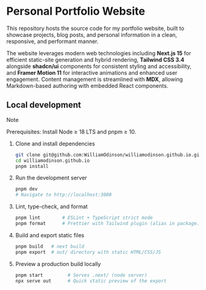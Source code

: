 # Personal Portfolio Website

This repository hosts the source code for my portfolio website, built to showcase projects, blog posts, and personal information in a clean, responsive, and performant manner.

The website leverages modern web technologies including **Next.js 15** for efficient static-site generation and hybrid rendering, **Tailwind CSS 3.4** alongside **shadcn/ui** components for consistent styling and accessibility, and **Framer Motion 11** for interactive animations and enhanced user engagement. Content management is streamlined with **MDX**, allowing Markdown-based authoring with embedded React components.

## Local development

> [!NOTE]
>
> Prerequisites: Install Node ≥ 18 LTS and pnpm ≥ 10.

1. Clone and install dependencies

   ```bash
   git clone git@github.com:WilliamOdinson/williamodinson.github.io.git
   cd williamodinson.github.io
   pnpm install
   ```

2. Run the development server

   ```bash
   pnpm dev
   # Navigate to http://localhost:3000
   ```

3. Lint, type-check, and format

   ```bash
   pnpm lint        # ESLint + TypeScript strict mode
   pnpm format      # Prettier with Tailwind plugin (alias in package.json)
   ```

4. Build and export static files

   ```bash
   pnpm build   # next build
   pnpm export  # out/ directory with static HTML/CSS/JS
   ```

5. Preview a production build locally

   ```bash
   pnpm start         # Serves .next/ (node server)
   npx serve out      # Quick static preview of the export
   ```
